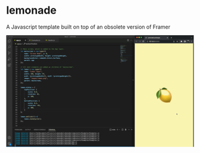 # lemonade

A Javascript template built on top of an obsolete version of Framer

![workspace-example](demo.gif)
